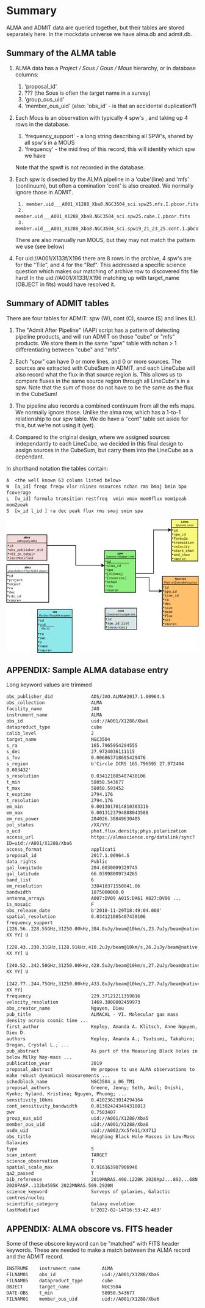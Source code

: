 # Summary

ALMA and ADMIT data are queried together, but their tables are stored separately here.
In the mockdata universe we have alma.db and admit.db.

## Summary of the ALMA table

1. ALMA data has a *Project / Sous / Gous / Mous* hierarchy, or in database columns:
   1. 'proposal_id'
   2.  ???   (the Sous is often the target name in a survey)
   3. 'group_ous_uid'
   4. 'member_ous_uid'  (also:   'obs_id' - is that an accidental duplication?)

2. Each Mous is an observation with typically 4 spw's , and taking up 4 rows in the database.
   1. 'frequency_support' - a long string describing all SPW's, shared by all spw's in a MOUS
   2. 'frequency' - the mid freq of this record, this will identify which spw we have

   Note that the spw# is not recorded in the database. 
   
3. Each spw is disected by the ALMA pipeline in a 'cube'(line) and 'mfs' (continuum), 
   but often a comination 'cont' is also created. We normally ignore those in ADMIT.


        1. member.uid___A001_X1288_Xba8.NGC3504_sci.spw25.mfs.I.pbcor.fits
        2. member.uid___A001_X1288_Xba8.NGC3504_sci.spw25.cube.I.pbcor.fits
        3. member.uid___A001_X1288_Xba8.NGC3504_sci.spw19_21_23_25.cont.I.pbcor.fits
		
	There are also manually run MOUS, but they may not match the pattern we use (see below)
	
4.  For uid://A001/X133f/X196 there	are 8 rows in the archive, 4 spw's are for the "Tile",
    and 4 for the "Ref". This addressed a specific science question which makes our matching
	of archive row to discovered fits file hard!  In the uid://A001/X133f/X196 matching up
	with target_name (OBJECT in fits) would have resolved it.
		
## Summary of ADMIT tables		

There are four tables for ADMIT:   spw (W), cont (C), source (S) and lines (L).

1. The "Admit After Pipeline" (AAP) script has a pattern of detecting pipeline products,
   and will run ADMIT on those "cube" or "mfs" products.  We store them in the same
   "spw" table with nchan > 1 differentiating between "cube" and "mfs".
   
2. Each "spw" can have 0 or more lines, and 0 or more sources. The sources
   are extracted with CubeSum in ADMIT, and each LineCube will also record
   what the flux in that source region is. This allows us to compare
   fluxes in the same source region through all LineCube's in a spw.
   Note that the sum of those do not have to be the same as
   the flux in the CubeSum!
   
3. The pipeline also records a combined continuum from all the mfs maps. We
   normally ignore those. Unlike the alma row, which has a 1-to-1 relationship
   to our spw table. We do have a "cont" table set aside for this, but we're
   not using it (yet).
   
4. Compared to the original design, where we assigned sources independantly to
   each LineCube, we decided in this final design to assign sources in the CubeSum,
   but carry them into the LineCube as a dependant.
   
   
In shorthand notation the tables contain:

    A  <the well known 63 colums listed below>
    W  [a_id] freqc freqw vlsr nlines nsources nchan rms bmaj bmin bpa fcoverage
    L  [w_id] formula transition restfreq  vmin vmax mom0flux mom1peak mom2peak
    S  [w_id l_id ] ra dec peak flux rms smaj smin spa 


![Our Tables](tables.png)


## APPENDIX:  Sample ALMA database entry
<div style="page-break-after: always;"></div>

Long keyword values are trimmed
 
    obs_publisher_did              ADS/JAO.ALMA#2017.1.00964.S
    obs_collection                 ALMA
    facility_name                  JAO                                     
    instrument_name                ALMA                                    
    obs_id                         uid://A001/X1288/Xba6                   
    dataproduct_type               cube                                    
    calib_level                    2                                       
    target_name                    NGC3504                                 
    s_ra                           165.7965954294555                       
    s_dec                          27.9724036111115                        
    s_fov                          0.006863718695429476                    
    s_region                       b'Circle ICRS 165.796595 27.972404 0.003432'
    s_resolution                   0.034121085407438106                    
    t_min                          58050.543677                            
    t_max                          58050.593452                            
    t_exptime                      2794.176                                
    t_resolution                   2794.176                                
    em_min                         0.0013017014810303316                   
    em_max                         0.0013123794888043588                   
    em_res_power                   204026.38849630405                      
    pol_states                     /XX/YY/                                 
    o_ucd                          phot.flux.density;phys.polarization
    access_url                     https://almascience.org/datalink/sync?ID=uid://A001/X1288/Xba6
    access_format                  applicati                               
    proposal_id                    2017.1.00964.S                          
    data_rights                    Public                                  
    gal_longitude                  204.6030009329745                       
    gal_latitude                   66.03998009734265                       
    band_list                      6                                       
    em_resolution                  338410371550841.06                      
    bandwidth                      1875000000.0                            
    antenna_arrays                 A007:DV09 A015:DA61 A027:DV06 ...
    is_mosaic                      F                                       
    obs_release_date               b'2018-11-29T18:49:04.000'              
    spatial_resolution             0.034121085407438106                    
    frequency_support              [226.56..228.55GHz,31250.00kHz,384.8uJy/beam@10km/s,23.7uJy/beam@native, XX YY] U 
	                               [228.43..230.31GHz,1128.91kHz,410.2uJy/beam@10km/s,26.2uJy/beam@native, XX YY] U 
								   [240.52..242.50GHz,31250.00kHz,428.5uJy/beam@10km/s,27.2uJy/beam@native, XX YY] U 
								   [242.77..244.75GHz,31250.00kHz,433.8uJy/beam@10km/s,27.7uJy/beam@native, XX YY]
    frequency                      229.37121211359016                      
    velocity_resolution            1469.3808002459973                      
    obs_creator_name               Nguyen, Dieu                            
    pub_title                      ALMACAL - VI. Molecular gas mass density across cosmic time ...
    first_author                   Kepley, Amanda A. Klitsch, Anne Nguyen, Dieu D.
    authors                        Kepley, Amanda A.; Tsutsumi, Takahiro; Brogan, Crystal L.; ...
    pub_abstract                   As part of the Measuring Black Holes in below Milky Way-mass ...
    publication_year               2019                                    
    proposal_abstract              We propose to use ALMA observations to make robust dynamical measurements ...
    schedblock_name                NGC3504_a_06_TM1                        
    proposal_authors               Greene, Jenny; Seth, Anil; Onishi, Kyoko; Nyland, Kristina; Nguyen, Phuong; ...
    sensitivity_10kms              0.41023623014294164                     
    cont_sensitivity_bandwidth     0.013024243494318813                    
    pwv                            0.7503407                               
    group_ous_uid                  uid://A001/X1288/Xba5                   
    member_ous_uid                 uid://A001/X1288/Xba6                   
    asdm_uid                       uid://A002/Xc5fe11/X4712                
    obs_title                      Weighing Black Hole Masses in Low-Mass Galaxies
    type                           S                                       
    scan_intent                    TARGET                                  
    science_observation            T                                       
    spatial_scale_max              0.916163907966946                       
    qa2_passed                     T                                       
    bib_reference                  2019MNRAS.490.1220K 2020ApJ...892...68N 2020PASP..132b4505K 2022MNRAS.509.2920N
    science_keyword                Surveys of galaxies, Galactic centres/nuclei
    scientific_category            Galaxy evolution                        
    lastModified                   b'2022-02-14T16:53:42.403'              




## APPENDIX:  ALMA obscore vs. FITS header


Some of these obscore keyword can be "matched" with FITS header keywords.
These are needed to make a match between the ALMA record and the ADMIT 
record.


    INSTRUME    instrument_name        ALMA                                    
    FILNAM01    obs_id                 uid://A001/X1288/Xba6                   
    FILNAM05    dataproduct_type       cube                                    
    OBJECT      target_name            NGC3504                                 
    DATE-OBS    t_min                  58050.543677                            
    FILNAM01    member_ous_uid         uid://A001/X1288/Xba6                   
